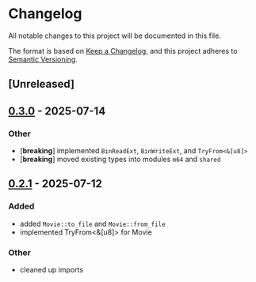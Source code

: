 # Changelog

All notable changes to this project will be documented in this file.

The format is based on [Keep a Changelog](https://keepachangelog.com/en/1.0.0/),
and this project adheres to [Semantic Versioning](https://semver.org/spec/v2.0.0.html).

## [Unreleased]

## [0.3.0](https://github.com/TimeTravelPenguin/m64-movie/compare/v0.2.1...v0.3.0) - 2025-07-14

### Other

- [**breaking**] implemented `BinReadExt`, `BinWriteExt`, and `TryFrom<&[u8]>`
- [**breaking**] moved existing types into modules `m64` and `shared`

## [0.2.1](https://github.com/TimeTravelPenguin/m64-movie/compare/v0.2.0...v0.2.1) - 2025-07-12

### Added

- added `Movie::to_file` and `Movie::from_file`
- implemented TryFrom<&[u8]> for Movie

### Other

- cleaned up imports
